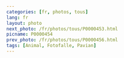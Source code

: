 ```yaml
---
categories: [fr, photos, tous]
lang: fr
layout: photo
next_photo: /fr/photos/tous/P0000453.html
picname: P0000454
prev_photo: /fr/photos/tous/P0000456.html
tags: [Animal, Fotofalle, Pavian]
---
```


